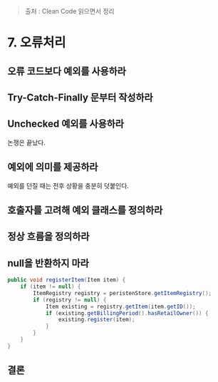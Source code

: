 > 출처 : Clean Code 읽으면서 정리

# 7. 오류처리
## 오류 코드보다 예외를 사용하라
## Try-Catch-Finally 문부터 작성하라
## Unchecked 예외를 사용하라
논쟁은 끝났다. 
## 예외에 의미를 제공하라
예외를 던질 때는 전후 상황을 충분히 덧붙인다.
## 호출자를 고려해 예외 클래스를 정의하라
## 정상 흐름을 정의하라
## null을 반환하지 마라
```java
public void registerItem(Item item) {
    if (item != null) {
        ItemRegistry registry = peristenStore.getItemRegistry();
        if (registry != null) {
            Item existing = registry.getItem(item.getID());
            if (existing.getBillingPeriod().hasRetailOwner()) {
                existing.register(item);
            }   
        }       
    }
}
```
## 결론



